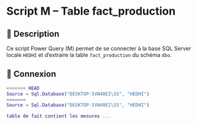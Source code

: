 # Script M – Table fact_production

## 📌 Description
Ce script Power Query (M) permet de se connecter à la base SQL Server locale `HEDHI` et d’extraire la table `fact_production` du schéma `dbo`.

## 🔌 Connexion
```m
<<<<<<< HEAD
Source = Sql.Database("DESKTOP-5VN40EI\SS", "HEDHI")
=======
Source = Sql.Database("DESKTOP-5VN40EI\SS", "HEDHI")

table de fait contient les mesures ...
